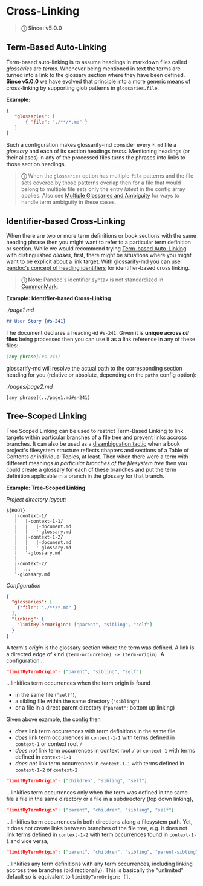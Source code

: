 # Cross-Linking

[pandoc-heading-ids]: https://pandoc.org/MANUAL.html#heading-identifiers
[CommonMark]: https://commonmark.org
[doc-ambiguity]: ./ambiguities.md

> **ⓘ Since: v5.0.0**

## Term-Based Auto-Linking

Term-based auto-linking is to assume headings in markdown files called *glossaries* are *terms*. Whenever being mentioned in text the terms are turned into a link to the glossary section where they have been defined. **Since v5.0.0** we have evolved that principle into a more generic means of cross-linking by supporting glob patterns in `glossaries.file`.

**Example:**

~~~json
{
   "glossaries": [
       { "file": "./**/*.md" }
   ]
}
~~~

Such a configuration makes glossarify-md consider every `*.md` file a *glossary* and each of its section headings *terms*. Mentioning headings (or their aliases) in any of the processed files turns the phrases into links to those section headings.

> **ⓘ** When the `glossaries` option has multiple `file` patterns and the file sets covered by those patterns overlap then for a file that would belong to multiple file sets only the entry *latest* in the config array applies. Also see [Multiple Glossaries and Ambiguity][doc-ambiguity] for ways to handle term ambiguity in these cases.

<!--
**Too many links**: Try config options
  - `linking.headingDepths`
  - `linking.mentions`
  - `linking.limitByAlternatives`

**Ambiguities** caused by
  - terms declared in more than one glossary
  - or `glossaries.files` used with glob patterns matchin a large file set
  - or multiple glossary pages following a common page template

Try [identifier-based cross-linking](#identifier-based-cross-linking) and config options
  - `linking.limitByAlternatives`
  - `linking.limitByTermOrigin`

**Wrong or weak context**. Try [Tree-Scoped Linking](#tree-scoped-linking) with config option
  - `linking.limitByTermOrigin`
-->



## Identifier-based Cross-Linking

When there are two or more term definitions or book sections with the same heading phrase then you might want to refer to a particular term definition or section. While we would recommend trying [Term-based Auto-Linking](#term-based-auto-linking) with distinguished *aliases*, first, there might be situations where you might want to be explicit about a link target. With glossarify-md you can use [pandoc's concept of heading identifiers][pandoc-heading-ids] for identifier-based cross linking.

> **ⓘ Note:** Pandoc's identifier syntax is not standardized in [CommonMark].

**Example: Identifier-based Cross-Linking**

*./page1.md*
~~~md
## User Story {#s-241}
~~~

The document declares a heading-id `#s-241`. Given it is **unique across *all* files** being processed then you can use it as a link reference in any of these files:

~~~md
[any phrase](#s-241)
~~~

glossarify-md will resolve the actual path to the corresponding section heading for you (relative or absolute, depending on the `paths` config option):


*./pages/page2.md*
~~~
[any phrase](../page1.md#s-241)
~~~

## Tree-Scoped Linking

Tree Scoped Linking can be used to restrict Term-Based Linking to link targets within particular branches of a file tree and prevent links accross branches. It can also be used as a [disambiguation tactic][doc-ambiguity] when a book project's filesystem structure reflects chapters and sections of a Table of Contents *or* individual Topics, at least. Then when there were a term with different meanings *in particular branches of the filesystem tree* then you could create a glossary for each of these branches and put the term definition applicable in a branch in the glossary for that branch.

**Example: Tree-Scoped Linking**

*Project directory layout:*
~~~
${ROOT}
   |-context-1/
   |   |-context-1-1/
   |   |   |-document.md
   |   |   '-glossary.md
   |   |-context-1-2/
   |   |   |-document.md
   |   |   '-glossary.md
   |   '-glossary.md
   |
   |-context-2/
   |- ...
   '-glossary.md
~~~

*Configuration*
~~~json
{
  "glossaries": [
    {"file": "./**/*.md" }
  ],
  "linking": {
    "limitByTermOrigin": ["parent", "sibling", "self"]
  }
}
~~~

A term's *origin* is the glossary section where the term was defined. A link is a directed edge of kind `(term-occurrence) -> (term-origin)`. A configuration...


~~~json
"limitByTermOrigin": ["parent", "sibling", "self"]
~~~

...linkifies term occurrences when the term origin is found

- in the same file (`"self"`),
- a sibling file within the same directory (`"sibling"`)
- or a file in a direct parent directory (`"parent"`; bottom up linking)

Given above example, the config then

  - *does* link term occurrences with term definitions in the same file
  - *does* link term occurrences in `context-1-1` with terms defined in `context-1` or context root `/`
  - *does not* link term occurrences in context root `/` or `context-1` with terms defined in `context-1-1`
  - *does not* link term occurrences in `context-1-1` with terms defined in `context-1-2` or `context-2`

~~~json
"limitByTermOrigin": ["children", "sibling", "self"]
~~~
...linkifies term occurrences only when the term was defined in the same file a file in the same directory or a file in a subdirectory (top down linking),

~~~json
"limitByTermOrigin": ["parent", "children", "sibling", "self"]
~~~

...linkifies term occurrences in both directions along a filesystem path. Yet, it does not create links between branches of the file tree, e.g. it does not link terms defined in `context-1-2` with term occurrences found in `context-1-1` and vice versa,

~~~json
"limitByTermOrigin": ["parent", "children", "sibling", "parent-sibling", "self"]
~~~

...linkifies any term definitions with any term occurrences, including linking accross tree branches (bidirectionally). This is basically the "unlimited" default so is equivalent to `limitByTermOrigin: []`.
